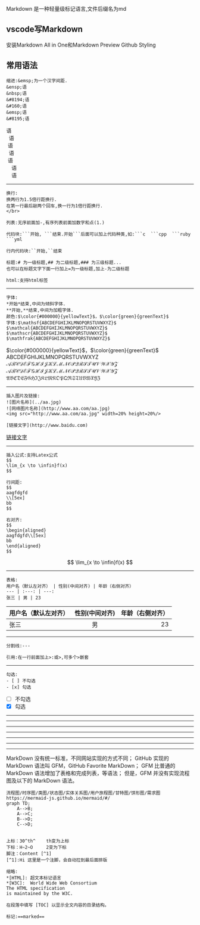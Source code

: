 Markdown 是一种轻量级标记语言,文件后缀名为md

## vscode写Markdown  
安装Markdown All in One和Markdown Preview Github Styling

## 常用语法
```
缩进:&emsp;为一个汉字间距.  
&ensp;语  
&nbsp;语  
&#8194;语  
&#160;语  
&emsp;语  
&#8195;语
```
语  
&ensp;语  
&nbsp;语  
&#8194;语  
&#160;语  
&emsp;语  
&#8195;语

---

```
换行:  
换两行为1.5倍行距换行.  
在第一行最后敲两个回车,换一行为1倍行距换行.  
</br>
```

```
列表:无序前面加-,有序列表前面加数字和点(1.)
```

```
代码块:```开始, ```结束.开始```后面可以加上代码种类,如:```c  ```cpp  ```ruby  ```yml
```

```
行内代码块:``开始,``结束
```

```
标题:# 为一级标题,## 为二级标题,### 为三级标题...  
也可以在标题文字下面一行加上=为一级标题,加上-为二级标题
```

```
html:支持html标签
```

---
```
字体:  
*开始*结束,中间为倾斜字体.  
**开始,**结束,中间为加粗字体.  
颜色:$\color{#000000}{yellowText}$，$\color{green}{greenText}$
字体:$\mathsf{ABCDEFGHIJKLMNOPQRSTUVWXYZ}$
$\mathcal{ABCDEFGHIJKLMNOPQRSTUVWXYZ}$
$\mathscr{ABCDEFGHIJKLMNOPQRSTUVWXYZ}$
$\mathfrak{ABCDEFGHIJKLMNOPQRSTUVWXYZ}$
```
$\color{#000000}{yellowText}$，$\color{green}{greenText}$
$\mathsf{ABCDEFGHIJKLMNOPQRSTUVWXYZ}$
$\mathcal{ABCDEFGHIJKLMNOPQRSTUVWXYZ}$
$\mathscr{ABCDEFGHIJKLMNOPQRSTUVWXYZ}$ 
$\mathfrak{ABCDEFGHIJKLMNOPQRSTUVWXYZ}$




---
```
插入图片及链接:
![图片名称](../aa.jpg)  
![网络图片名称](http://www.aa.com/aa.jpg)  
<img src="http://www.aa.com/aa.jpg" width=20% height=20%/>

[链接文字](http://www.baidu.com)
```
[链接文字](http://www.baidu.com)


---

```
插入公式:支持Latex公式  
$$
\lim_{x \to \infin}f(x)
$$

行间距:
$$
aagfdgfd  
\\[5ex]  
bb
$$

右对齐:
$$
\begin{aligned}   
aagfdgfd\\[5ex]
bb
\end{aligned} 
$$

```
$$
\lim_{x \to \infin}f(x)
$$

---

```
表格:  
用户名（默认左对齐） | 性别(中间对齐) | 年龄（右侧对齐）
--- | :---: | ---:
张三 | 男 | 23
```
用户名（默认左对齐） | 性别(中间对齐) | 年龄（右侧对齐）
--- | :---: | ---:
张三 | 男 | 23

---

```
分割线:---
```

```
引用:在一行前面加上>:或>,可多个>嵌套
```

---
```
勾选:  
- [ ] 不勾选
- [x] 勾选
```
- [ ] 不勾选
- [x] 勾选

---

---
---
---
---
---
---
MarkDown 没有统一标准，不同网站实现的方式不同；
GitHub 实现的 MarkDown 语法叫 GFM，GitHub Favorite MarkDown；
GFM 比普通的 MarkDown 语法增加了表格和完成列表，等语法；
但是，GFM 并没有实现流程图及以下的 MarkDown 语法。



```
流程图/时序图/类图/状态图/实体关系图/用户旅程图/甘特图/饼形图/需求图  
https://mermaid-js.github.io/mermaid/#/
graph TD;
    A-->B;
    A-->C;
    B-->D;
    C-->D;


```

```
上标：30^th^    th变为上标
下标：H~2~O     2变为下标
脚注：Content [^1]  
[^1]:Hi 这里是一个注脚，会自动拉到最后面排版

缩略:  
*[HTML]: 超文本标记语言  
*[W3C]:  World Wide Web Consortium  
The HTML specification
is maintained by the W3C.

在段落中填写 [TOC] 以显示全文内容的目录结构。

标记:==marked==
```



